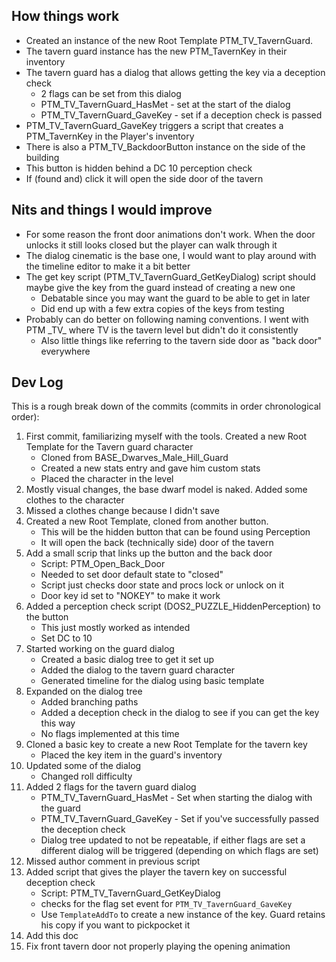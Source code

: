 ## How things work

- Created an instance of the new Root Template PTM_TV_TavernGuard.
- The tavern guard instance has the new PTM_TavernKey in their inventory
- The tavern guard has a dialog that allows getting the key via a deception check
  - 2 flags can be set from this dialog
  - PTM_TV_TavernGuard_HasMet - set at the start of the dialog
  - PTM_TV_TavernGuard_GaveKey - set if a deception check is passed
- PTM_TV_TavernGuard_GaveKey triggers a script that creates a PTM_TavernKey in the Player's inventory
- There is also a PTM_TV_BackdoorButton instance on the side of the building
- This button is hidden behind a DC 10 perception check
- If (found and) click it will open the side door of the tavern

## Nits and things I would improve

- For some reason the front door animations don't work. When the door unlocks it still looks closed but the player can walk through it
- The dialog cinematic is the base one, I would want to play around with the timeline editor to make it a bit better
- The get key script (PTM_TV_TavernGuard_GetKeyDialog) script should maybe give the key from the guard instead of creating a new one
  - Debatable since you may want the guard to be able to get in later
  - Did end up with a few extra copies of the keys from testing
- Probably can do better on following naming conventions. I went with PTM \_TV\_ where TV is the tavern level but didn't do it consistently
  - Also little things like referring to the tavern side door as "back door" everywhere

## Dev Log

This is a rough break down of the commits (commits in order chronological order):

1. First commit, familiarizing myself with the tools. Created a new Root Template for the Tavern guard character
   - Cloned from BASE_Dwarves_Male_Hill_Guard
   - Created a new stats entry and gave him custom stats
   - Placed the character in the level
2. Mostly visual changes, the base dwarf model is naked. Added some clothes to the character
3. Missed a clothes change because I didn't save
4. Created a new Root Template, cloned from another button.
   - This will be the hidden button that can be found using Perception
   - It will open the back (technically side) door of the tavern
5. Add a small scrip that links up the button and the back door
   - Script: PTM_Open_Back_Door
   - Needed to set door default state to "closed"
   - Script just checks door state and procs lock or unlock on it
   - Door key id set to "NOKEY" to make it work
6. Added a perception check script (DOS2_PUZZLE_HiddenPerception) to the button
   - This just mostly worked as intended
   - Set DC to 10
7. Started working on the guard dialog
   - Created a basic dialog tree to get it set up
   - Added the dialog to the tavern guard character
   - Generated timeline for the dialog using basic template
8. Expanded on the dialog tree
   - Added branching paths
   - Added a deception check in the dialog to see if you can get the key this way
   - No flags implemented at this time
9. Cloned a basic key to create a new Root Template for the tavern key
   - Placed the key item in the guard's inventory
10. Updated some of the dialog
    - Changed roll difficulty
11. Added 2 flags for the tavern guard dialog
    - PTM_TV_TavernGuard_HasMet - Set when starting the dialog with the guard
    - PTM_TV_TavernGuard_GaveKey - Set if you've successfully passed the deception check
    - Dialog tree updated to not be repeatable, if either flags are set a different dialog will be triggered (depending on which flags are set)
12. Missed author comment in previous script
13. Added script that gives the player the tavern key on successful deception check
    - Script: PTM_TV_TavernGuard_GetKeyDialog
    - checks for the flag set event for `PTM_TV_TavernGuard_GaveKey`
    - Use `TemplateAddTo` to create a new instance of the key. Guard retains his copy if you want to pickpocket it
14. Add this doc
15. Fix front tavern door not properly playing the opening animation

